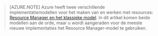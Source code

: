 > [AZURE.NOTE] Azure heeft twee verschillende implementatiemodellen voor het maken van en werken met resources: [Resource Manager en het klassieke model](../articles/resource-manager-deployment-model.md). In dit artikel komen beide modellen aan de orde, maar u wordt aangeraden voor de meeste nieuwe implementaties het Resource Manager-model te gebruiken.


<!--HONumber=Aug16_HO4-->



